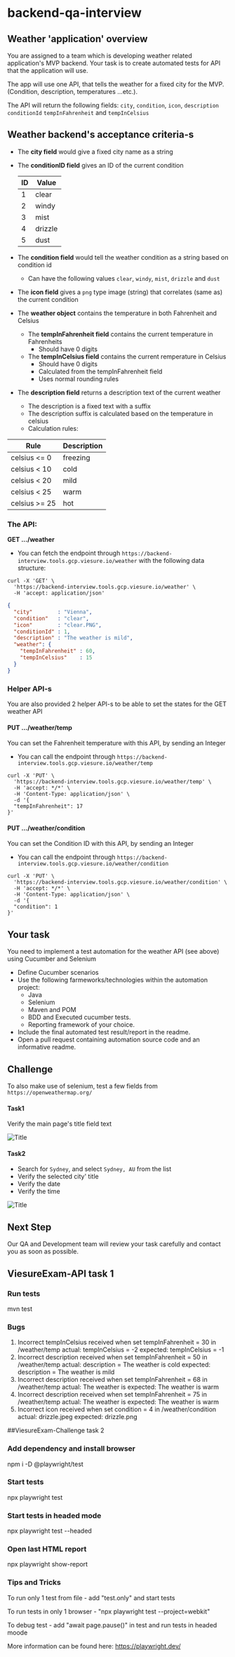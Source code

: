 # backend-qa-interview


## Weather 'application' overview

You are assigned to a team which is developing weather related application's MVP backend. 
Your task is to create automated tests for API that the application will use.

The app will use one API, that tells the weather for a fixed city for the MVP. (Condition, description, temperatures ...etc.).

The API will return the following fields: `city`, `condition`, `icon`, `description` `conditionId` `tempInFahrenheit` and `tempInCelsius`


## Weather backend's acceptance criteria-s

* The **city field** would give a fixed city name as a string
* The **conditionID field** gives an ID of the current condition
  
  | ID   | Value   |
  | ---- | ------  |
  | 1    | clear   |
  | 2    | windy   |
  | 3    | mist    |
  | 4    | drizzle |
  | 5    | dust    |

* The **condition field** would tell the weather condition as a string based on condition id
  * Can have the following values `clear`, `windy`, `mist`, `drizzle` and `dust`
* The **icon field** gives a `png` type image (string) that correlates (same as) the current condition
* The **weather object** contains the temperature in both Fahrenheit and Celsius
  * The **tempInFahrenheit field** contains the current temperature in Fahrenheits
    * Should have 0 digits
  * The **tempInCelsius field** contains the current remperature in Celsius
    * Should have 0 digits
    * Calculated from the tempInFahrenheit field
    * Uses normal rounding rules
* The **description field** returns a description text of the current weather
  * The description is a fixed text with a suffix
  * The description suffix is calculated based on the temperature in celsius
  * Calculation rules:
  
| Rule            | Description   |
| -------------   | ------------- |
| celsius <= 0    | freezing      |
| celsius < 10    | cold          |
| celsius < 20    | mild          |
| celsius < 25    | warm          |
| celsius >= 25   | hot           |


### The API:
**GET .../weather**
* You can fetch the endpoint through  `https://backend-interview.tools.gcp.viesure.io/weather` with the following data structure:
```curl
curl -X 'GET' \
  'https://backend-interview.tools.gcp.viesure.io/weather' \
  -H 'accept: application/json'
```
```json
{
  "city"        : "Vienna",
  "condition"   : "clear",
  "icon"        : "clear.PNG",
  "conditionId" : 1,
  "description" : "The weather is mild",
  "weather": {
    "tempInFahrenheit" : 60,
    "tempInCelsius"    : 15
  }
}
```

### Helper API-s

You are also provided 2 helper API-s to be able to set the states for the GET weather API

#### PUT .../weather/temp

You can set the Fahrenheit temperature with this API, by sending an Integer
* You can call the endpoint through  `https://backend-interview.tools.gcp.viesure.io/weather/temp`
```cURL
curl -X 'PUT' \
  'https://backend-interview.tools.gcp.viesure.io/weather/temp' \
  -H 'accept: */*' \
  -H 'Content-Type: application/json' \
  -d '{
  "tempInFahrenheit": 17
}'
```
#### PUT .../weather/condition

You can set the Condition ID with this API, by sending an Integer
* You can call the endpoint through  `https://backend-interview.tools.gcp.viesure.io/weather/condition`
```cURL
curl -X 'PUT' \
  'https://backend-interview.tools.gcp.viesure.io/weather/condition' \
  -H 'accept: */*' \
  -H 'Content-Type: application/json' \
  -d '{
  "condition": 1
}'
```


## Your task
You need to implement a test automation for the weather API (see above) using Cucumber and Selenium
* Define Cucumber scenarios
* Use the following farmeworks/technologies within the automation project:
    * Java
    * Selenium
    * Maven and POM
    * BDD and Executed cucumber tests.
    * Reporting framework of your choice.
* Include the final automated test result/report in the readme.
* Open a pull request containing automation source code and an informative readme.

## Challenge

To also make use of selenium, test a few fields from `https://openweathermap.org/`

#### Task1
Verify the main page's title field text

![Title](./resources/openweather_title.png)

#### Task2
* Search for `Sydney`, and select `Sydney, AU` from the list
* Verify the selected city' title
* Verify the date
* Verify the time


![Title](./resources/openweather_search.png)


## Next Step
Our QA and Development team will review your task carefully and contact you as soon as possible.

## ViesureExam-API task 1
### Run tests ###

mvn test

### Bugs ###

1. Incorrect tempInCelsius received when set tempInFahrenheit = 30 in /weather/temp
   actual: tempInCelsius = -2
   expected: tempInCelsius = -1
2. Incorrect description received when set tempInFahrenheit = 50 in /weather/temp
   actual: description = The weather is cold
   expected: description = The weather is mild
3. Incorrect description received when set tempInFahrenheit = 68 in /weather/temp
   actual: The weather is
   expected: The weather is warm
4. Incorrect description received when set tempInFahrenheit = 75 in /weather/temp
   actual: The weather is
   expected: The weather is warm
5. Incorrect icon received when set condition = 4 in /weather/condition
   actual: drizzle.jpeg
   expected: drizzle.png
   
##ViesureExam-Challenge task 2

### Add dependency and install browser
npm i -D @playwright/test

### Start tests
npx playwright test

### Start tests in headed mode
npx playwright test --headed

### Open last HTML report
npx playwright show-report

### Tips and Tricks
To run only 1 test from file - add "test.only" and start tests

To run tests in only 1 browser - "npx playwright test --project=webkit"

To debug test - add "await page.pause()" in test and run tests in headed moode

More information can be found here: https://playwright.dev/



